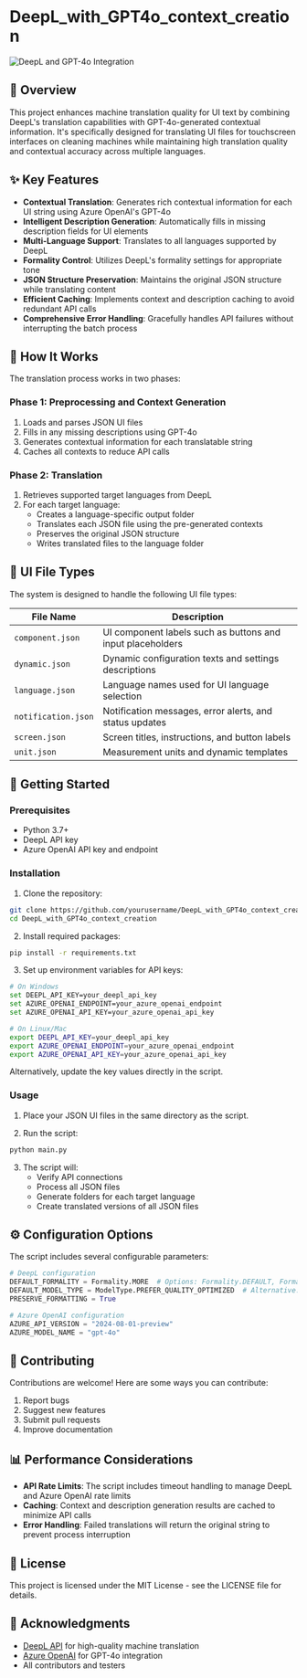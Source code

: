 # DeepL_with_GPT4o_context_creation

![DeepL and GPT-4o Integration](https://via.placeholder.com/800x400?text=DeepL+and+GPT-4o+Integration)

## 📝 Overview

This project enhances machine translation quality for UI text by combining DeepL's translation capabilities with GPT-4o-generated contextual information. It's specifically designed for translating UI files for touchscreen interfaces on cleaning machines while maintaining high translation quality and contextual accuracy across multiple languages.

## ✨ Key Features

- **Contextual Translation**: Generates rich contextual information for each UI string using Azure OpenAI's GPT-4o
- **Intelligent Description Generation**: Automatically fills in missing description fields for UI elements
- **Multi-Language Support**: Translates to all languages supported by DeepL
- **Formality Control**: Utilizes DeepL's formality settings for appropriate tone
- **JSON Structure Preservation**: Maintains the original JSON structure while translating content
- **Efficient Caching**: Implements context and description caching to avoid redundant API calls
- **Comprehensive Error Handling**: Gracefully handles API failures without interrupting the batch process

## 🔧 How It Works

The translation process works in two phases:

### Phase 1: Preprocessing and Context Generation
1. Loads and parses JSON UI files
2. Fills in any missing descriptions using GPT-4o
3. Generates contextual information for each translatable string
4. Caches all contexts to reduce API calls

### Phase 2: Translation
1. Retrieves supported target languages from DeepL
2. For each target language:
   - Creates a language-specific output folder
   - Translates each JSON file using the pre-generated contexts
   - Preserves the original JSON structure
   - Writes translated files to the language folder

## 📄 UI File Types

The system is designed to handle the following UI file types:

| File Name | Description |
|-----------|-------------|
| `component.json` | UI component labels such as buttons and input placeholders |
| `dynamic.json` | Dynamic configuration texts and settings descriptions |
| `language.json` | Language names used for UI language selection |
| `notification.json` | Notification messages, error alerts, and status updates |
| `screen.json` | Screen titles, instructions, and button labels |
| `unit.json` | Measurement units and dynamic templates |

## 🚀 Getting Started

### Prerequisites

- Python 3.7+
- DeepL API key
- Azure OpenAI API key and endpoint

### Installation

1. Clone the repository:
```bash
git clone https://github.com/yourusername/DeepL_with_GPT4o_context_creation.git
cd DeepL_with_GPT4o_context_creation
```

2. Install required packages:
```bash
pip install -r requirements.txt
```

3. Set up environment variables for API keys:
```bash
# On Windows
set DEEPL_API_KEY=your_deepl_api_key
set AZURE_OPENAI_ENDPOINT=your_azure_openai_endpoint
set AZURE_OPENAI_API_KEY=your_azure_openai_api_key

# On Linux/Mac
export DEEPL_API_KEY=your_deepl_api_key
export AZURE_OPENAI_ENDPOINT=your_azure_openai_endpoint
export AZURE_OPENAI_API_KEY=your_azure_openai_api_key
```

Alternatively, update the key values directly in the script.

### Usage

1. Place your JSON UI files in the same directory as the script.

2. Run the script:
```bash
python main.py
```

3. The script will:
   - Verify API connections
   - Process all JSON files
   - Generate folders for each target language
   - Create translated versions of all JSON files

## ⚙️ Configuration Options

The script includes several configurable parameters:

```python
# DeepL configuration
DEFAULT_FORMALITY = Formality.MORE  # Options: Formality.DEFAULT, Formality.MORE, Formality.LESS
DEFAULT_MODEL_TYPE = ModelType.PREFER_QUALITY_OPTIMIZED  # Alternative: ModelType.PREFER_PERFORMANCE_OPTIMIZED
PRESERVE_FORMATTING = True

# Azure OpenAI configuration
AZURE_API_VERSION = "2024-08-01-preview"
AZURE_MODEL_NAME = "gpt-4o"
```

## 🤝 Contributing

Contributions are welcome! Here are some ways you can contribute:

1. Report bugs
2. Suggest new features
3. Submit pull requests
4. Improve documentation

## 📊 Performance Considerations

- **API Rate Limits**: The script includes timeout handling to manage DeepL and Azure OpenAI rate limits
- **Caching**: Context and description generation results are cached to minimize API calls
- **Error Handling**: Failed translations will return the original string to prevent process interruption

## 📜 License

This project is licensed under the MIT License - see the LICENSE file for details.

## 🙏 Acknowledgments

- [DeepL API](https://www.deepl.com/docs-api) for high-quality machine translation
- [Azure OpenAI](https://azure.microsoft.com/en-us/products/ai-services/openai-service/) for GPT-4o integration
- All contributors and testers
